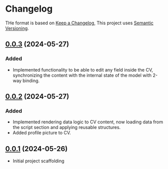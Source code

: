# Changelog

THe format is based on [Keep a Changelog](https://keepachangelog.com/en/1.0.0/),
This project uses [Semantic Versioning](https://semver.org/spec/v2.0.0.html).

## [0.0.3]() (2024-05-27)

### Added

- Implemented functionality to be able to edit any field inside the CV, synchronizing the content with the internal state of the model with 2-way binding.

## [0.0.2]() (2024-05-27)

### Added

- Implemented rendering data logic to CV content, now loading data from the script section and applying reusable structures.
- Added profile picture to CV.

## [0.0.1]() (2024-05-26)

- Initial project scaffolding
